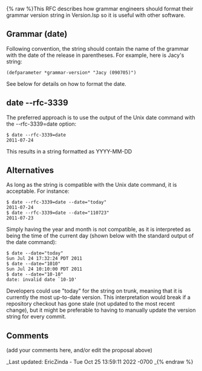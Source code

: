 {% raw %}This RFC describes how grammar engineers should format their grammar
version string in Version.lsp so it is useful with other software.

## Grammar (date)

Following convention, the string should contain the name of the grammar
with the date of the release in parentheses. For example, here is Jacy's
string:

    (defparameter *grammar-version* "Jacy (090705)")

See below for details on how to format the date.

## date --rfc-3339

The preferred approach is to use the output of the Unix date command
with the --rfc-3339=date option:

    $ date --rfc-3339=date
    2011-07-24

This results in a string formatted as YYYY-MM-DD

## Alternatives

As long as the string is compatible with the Unix date command, it is
acceptable. For instance:

    $ date --rfc-3339=date --date="today"
    2011-07-24
    $ date --rfc-3339=date --date="110723"
    2011-07-23

Simply having the year and month is not compatible, as it is interpreted
as being the time of the current day (shown below with the standard
output of the date command):

    $ date --date="today"
    Sun Jul 24 17:32:24 PDT 2011
    $ date --date="1010"
    Sun Jul 24 10:10:00 PDT 2011
    $ date --date="10-10"
    date: invalid date `10-10'

Developers could use "today" for the string on trunk, meaning that it is
currently the most up-to-date version. This interpretation would break
if a repository checkout has gone stale (not updated to the most recent
change), but it might be preferable to having to manually update the
version string for every commit.

## Comments

(add your comments here, and/or edit the proposal above)

_Last updated: EricZinda - Tue Oct 25 13:59:11 2022 -0700
_{% endraw %}